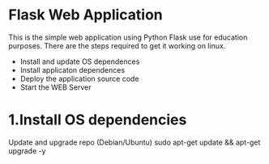 Flask Web Application
========================
This is the simple web application using Python Flask use for education purposes.
There are the steps required to get it working on linux.
* Install and update OS dependences
* Install applicaton dependences
* Deploy the application source code
* Start the WEB Server

1.Install OS dependencies
=============================
Update and upgrade repo (Debian/Ubuntu)
    sudo apt-get update && apt-get upgrade -y
